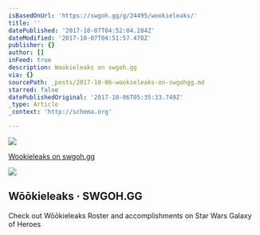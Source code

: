 ```yaml
---
isBasedOnUrl: 'https://swgoh.gg/g/24495/wookieleaks/'
title: ''
datePublished: '2017-10-07T04:52:04.284Z'
dateModified: '2017-10-07T04:51:57.478Z'
publisher: {}
author: []
inFeed: true
description: Wookieleaks on swgoh.gg
via: {}
sourcePath: _posts/2017-10-06-wookieleaks-on-swgohgg.md
starred: false
datePublishedOriginal: '2017-10-06T05:35:33.749Z'
_type: Article
_context: 'http://schema.org'

---
```

![](https://the-grid-user-content.s3-us-west-2.amazonaws.com/49b778b8-00ff-4463-a7ce-6038e6cc9183.png)

[Wookieleaks on swgoh.gg][0]

<article style=""><img src="https://s3-us-west-2.amazonaws.com/the-grid-img/p/96ad4169d33b6315625b9ce351b328e68b6fb5ea.png" /><h1>Wōōkieleaks · SWGOH.GG</h1><p>Check out Wōōkieleaks Roster and accomplishments on Star Wars Galaxy of Heroes</p></article>



[0]: https://swgoh.gg/g/24495/wookieleaks/